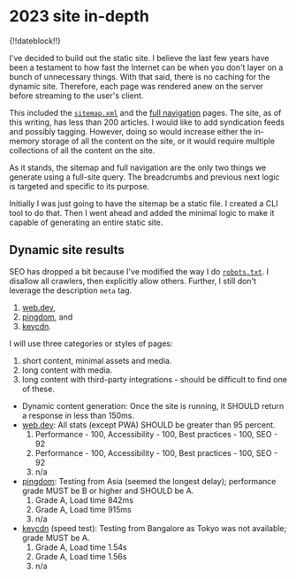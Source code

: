 # 2023 site in-depth

{!!dateblock!!}

I've decided to build out the static site. I believe the last few years have been a testament to how fast the Internet can be when you don't layer on a bunch of unnecessary things. With that said, there is no caching for the dynamic site. Therefore, each page was rendered anew on the server before streaming to the user's client.

This included the [`sitemap.xml`](/sitemap.xml) and the [full navigation](/full-navigation/) pages. The site, as of this writing, has less than 200 articles. I would like to add syndication feeds and possibly tagging. However, doing so would increase either the in-memory storage of all the content on the site, or it would require multiple collections of all the content on the site.

As it stands, the sitemap and full navigation are the only two things we generate using a full-site query. The breadcrumbs and previous next logic is targeted and specific to its purpose.

Initially I was just going to have the sitemap be a static file. I created a CLI tool to do that. Then I went ahead and added the minimal logic to make it capable of generating an entire static site. 

## Dynamic site results

SEO has dropped a bit because I've modified the way I do [`robots.txt`](https://github.com/8fold/site-joshbruce.com/blob/main/site-root/public/robots.txt). I disallow all crawlers, then explicitly allow others. Further, I still don't leverage the description `meta` tag.

1. [web.dev](https://web.dev/measure/),
2. [pingdom](https://tools.pingdom.com), and
3. [keycdn](https://tools.keycdn.com/speed).

I will use three categories or styles of pages:

1. short content, minimal assets and media.
2. long content with media.
3. long content with third-party integrations - should be difficult to find one of these.

- Dynamic content generation: Once the site is running, it SHOULD return a response in less than 150ms.
- [web.dev](https://web.dev/measure/): All stats (except PWA) SHOULD be greater than 95 percent.
    1. Performance - 100, Accessibility - 100, Best practices - 100, SEO - 92
    2. Performance - 100, Accessibility - 100, Best practices - 100, SEO - 92
    3. n/a
- [pingdom](https://tools.pingdom.com): Testing from Asia (seemed the longest delay); performance grade MUST be B or higher and SHOULD be A.
    1. Grade A, Load time 842ms
    2. Grade A, Load time 915ms
    3. n/a
- [keycdn](https://tools.keycdn.com/speed) (speed test): Testing from Bangalore as Tokyo was not available; grade MUST be A.
    1. Grade A, Load time 1.54s
    2. Grade A, Load time 1.56s
    3. n/a
